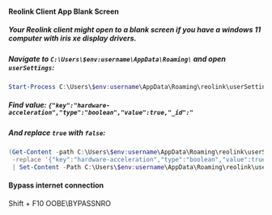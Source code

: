#### Reolink Client App Blank Screen

##### Your Reolink client might open to a blank screen if you have a windows 11 computer with iris xe display drivers.

##### Navigate to `C:\Users\$env:username\AppData\Roaming\` and open `userSettings`:
```powershell
Start-Process C:\Users\$env:username\AppData\Roaming\reolink\userSettings
```
##### Find value: `{"key":"hardware-acceleration","type":"boolean","value":true,"_id":"`
##### And replace `true` with `false`:
```powershell
(Get-Content -path C:\Users\$env:username\AppData\Roaming\reolink\userSettings -Raw) `
 -replace '{"key":"hardware-acceleration","type":"boolean","value":true,"_id":"','{"key":"hardware-acceleration","type":"boolean","value":false,"_id":"'`
 | Set-Content -Path C:\Users\$env:username\AppData\Roaming\reolink\userSettings
 ```
#### Bypass internet connection
Shift + F10
OOBE\BYPASSNRO
